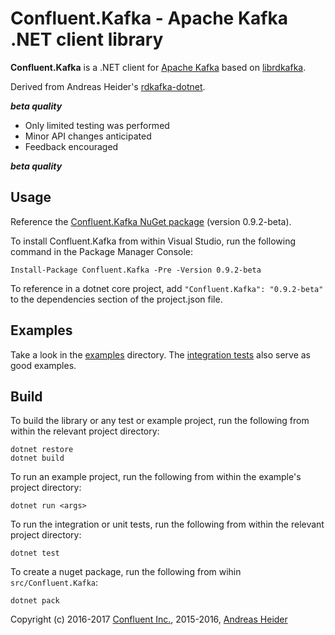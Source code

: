 Confluent.Kafka - Apache Kafka .NET client library
==================================================

**Confluent.Kafka** is a .NET client for [Apache Kafka](http://kafka.apache.org/) based on
[librdkafka](https://github.com/edenhill/librdkafka).

Derived from Andreas Heider's [rdkafka-dotnet](https://github.com/ah-/rdkafka-dotnet).

*****beta quality*****

- Only limited testing was performed
- Minor API changes anticipated
- Feedback encouraged

*****beta quality*****

## Usage

Reference the [Confluent.Kafka NuGet package](https://www.nuget.org/packages/Confluent.Kafka/) (version 0.9.2-beta).

To install Confluent.Kafka from within Visual Studio, run the following command in the Package Manager Console:

```
Install-Package Confluent.Kafka -Pre -Version 0.9.2-beta
```

To reference in a dotnet core project, add `"Confluent.Kafka": "0.9.2-beta"` to the dependencies section of the project.json file.

## Examples

Take a look in the [examples](examples) directory. The [integration tests](test/Confluent.Kafka.IntegrationTests/Tests) also serve as good examples.


## Build

To build the library or any test or example project, run the following from within the relevant project directory:

```
dotnet restore
dotnet build
```

To run an example project, run the following from within the example's project directory:

```
dotnet run <args>
```

To run the integration or unit tests, run the following from within the relevant project directory:

```
dotnet test
```

To create a nuget package, run the following from wihin `src/Confluent.Kafka`:

```
dotnet pack
```


Copyright (c) 2016-2017 [Confluent Inc.](https://www.confluent.io), 2015-2016, [Andreas Heider](mailto:andreas@heider.io)
